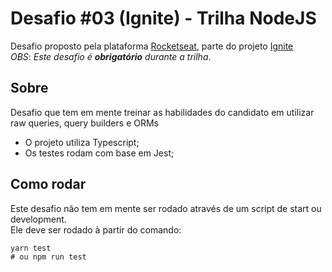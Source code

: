 # Desafio #03 (Ignite) - Trilha NodeJS

Desafio proposto pela plataforma [Rocketseat](https://rocketseat.com.br/), parte do projeto [Ignite](https://rocketseat.com.br/ignite) <br/>
*OBS*: *Este desafio é **obrigatório** durante a trilha*.

## Sobre

Desafio que tem em mente treinar as habilidades do candidato em utilizar raw queries, query builders e ORMs

- O projeto utiliza Typescript;
- Os testes rodam com base em Jest;

## Como rodar

Este desafio não tem em mente ser rodado através de um script de start ou development. <br />
Ele deve ser rodado à partir do comando:
```
yarn test
# ou npm run test
```

